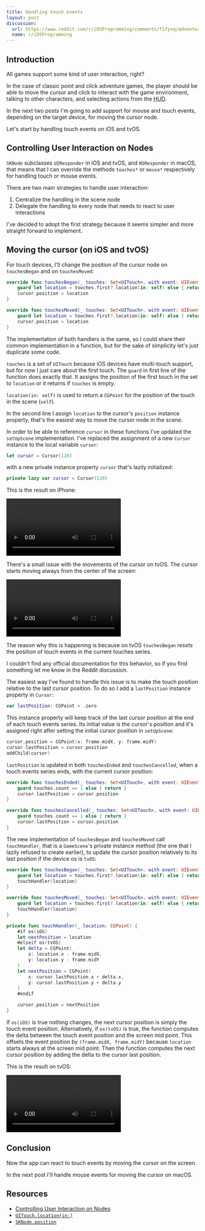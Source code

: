 ```yaml
---
title: Handling touch events
layout: post
discussion:
  url: https://www.reddit.com/r/iOSProgramming/comments/f1fyvq/adventure_game_development_using_spritekit/
  name: r/iOSProgramming
---
```


## Introduction

All games support some kind of user interaction, right?

In the case of classic point and click adventure games, the player should be
able to move the cursor and click to interact with the game environment, talking
to other characters, and selecting actions from the <acronym title="Head-up
display">HUD</acronym>.

In the next two posts I'm going to add support for mouse and touch events,
depending on the target device, for moving the cursor node.

Let's start by handling touch events on iOS and tvOS.

## Controlling User Interaction on Nodes

`SKNode` subclasses `UIResponder` in iOS and tvOS, and `NSResponder` in macOS,
that means that I can override the methods `touches*` or `mouse*` respectively
for handling touch or mouse events.

There are two main strategies to handle user interaction:

1. Centralize the handling in the scene node
1. Delegate the handling to every node that needs to react to user interactions

I've decided to adopt the first strategy because it seems simpler and more
straight forward to implement.

## Moving the cursor (on iOS and tvOS)

For touch devices, I'll change the position of the cursor node on `touchesBegan`
and on `touchesMoved`:

```swift
override func touchesBegan(_ touches: Set<UITouch>, with event: UIEvent?) {
    guard let location = touches.first?.location(in: self) else { return }
    cursor.position = location
}

override func touchesMoved(_ touches: Set<UITouch>, with event: UIEvent?) {
    guard let location = touches.first?.location(in: self) else { return }
    cursor.position = location
}
```

The implementation of both handlers is the same, so I could share their common
implementation in a function, but for the sake of simplicity let's just
duplicate some code.

`touches` is a set of `UITouch` because iOS devices have multi-touch support,
but for now I just care about the first touch. The `guard` in first line of the
function does exactly that. It assigns the position of the first touch in the
set to `location` or it returns if `touches` is empty.

`location(in: self)` is used to return a `CGPoint` for the position of the touch
in the scene (`self`).

In the second line I assign `location` to the cursor's `position` instance
property, that's the easiest way to move the cursor node in the scene.

In order to be able to reference `cursor` in these functions I've updated the
`setUpScene` implementation. I've replaced the assignment of a new `Cursor`
instance to the local variable `cursor`:

```swift
let cursor = Cursor(120)
```

with a new private instance property `cursor` that's lazily initialized:

```swift
private lazy var cursor = Cursor(120)
```

This is the result on iPhone:

<video controls>
  <source src="{{ site.url }}/adventure-game/assets/2020-02-09-iphone.mp4" type="video/mp4">
  Sorry, your browser doesn't support embedded videos.
</video>

There's a small issue with the movements of the cursor on tvOS. The cursor
starts moving always from the center of the screen:

<video controls>
  <source src="{{ site.url }}/adventure-game/assets/2020-02-09-tvos-broken.mp4" type="video/mp4">
  Sorry, your browser doesn't support embedded videos.
</video>

The reason why this is happening is because on tvOS `touchesBegan` *resets* the
position of touch events in the current touches series.

I couldn't find any official documentation for this behavior, so if you find
something let me know in the Reddit discussion.

The easiest way I've found to handle this issue is to make the touch position
relative to the last cursor position. To do so I add a `lastPosition` instance
property in `Cursor`:

```swift
var lastPosition: CGPoint = .zero
```

This instance property will keep track of the last cursor position at the end of
each touch events series. Its initial value is the cursor's position and it's
assigned right after setting the initial cursor position in `setUpScene`:

```swift
cursor.position = CGPoint(x: frame.midX, y: frame.midY)
cursor.lastPosition = cursor.position
addChild(cursor)
```

`lastPosition` is updated in both `touchesEnded` and `touchesCancelled`, when a
touch events series ends, with the current cursor position:

```swift
override func touchesEnded(_ touches: Set<UITouch>, with event: UIEvent?) {
    guard touches.count == 1 else { return }
    cursor.lastPosition = cursor.position
}

override func touchesCancelled(_ touches: Set<UITouch>, with event: UIEvent?) {
    guard touches.count == 1 else { return }
    cursor.lastPosition = cursor.position
}
```

The new implementation of `touchesBegan` and `touchesMoved` call `touchHandler`,
that is a `GameScene`'s private instance method (the one that I lazily refused
to create earlier), to update the cursor position relatively to its last
position if the device os is `tvOS`:

```swift
override func touchesBegan(_ touches: Set<UITouch>, with event: UIEvent?) {
    guard let location = touches.first?.location(in: self) else { return }
    touchHandler(location)
}

override func touchesMoved(_ touches: Set<UITouch>, with event: UIEvent?) {
    guard let location = touches.first?.location(in: self) else { return }
    touchHandler(location)
}
```

```swift
private func touchHandler(_ location: CGPoint) {
    #if os(iOS)
    let nextPosition = location
    #elseif os(tvOS)
    let delta = CGPoint(
        x: location.x - frame.midX,
        y: location.y - frame.midY
    )
    let nextPosition = CGPoint(
        x: cursor.lastPosition.x + delta.x,
        y: cursor.lastPosition.y + delta.y
    )
    #endif

    cursor.position = nextPosition
}
```

If `os(iOS)` is true nothing changes, the next cursor position is simply the
touch event position. Alternatively, if `os(tvOS)` is true, the function
computes the delta between the touch event position and the screen mid point.
This offsets the event position by `(frame.midX, frame.midY)` because `location`
starts always at the screen mid point. Then the function computes the next
cursor position by adding the delta to the cursor last position.

This is the result on tvOS:

<video controls>
  <source src="{{ site.url }}/adventure-game/assets/2020-02-09-tvos-fixed.mp4" type="video/mp4">
  Sorry, your browser doesn't support embedded videos.
</video>

## Conclusion

Now the app can react to touch events by moving the cursor on the screen.

In the next post I'll handle mouse events for moving the cursor on macOS.

## Resources

* [Controlling User Interaction on Nodes](https://developer.apple.com/documentation/spritekit/sknode/controlling_user_interaction_on_nodes)
* [`UITouch.location(in:)`](https://developer.apple.com/documentation/uikit/uitouch/1614836-location)
* [`SKNode.position`](https://developer.apple.com/documentation/spritekit/sknode/1483101-position)
